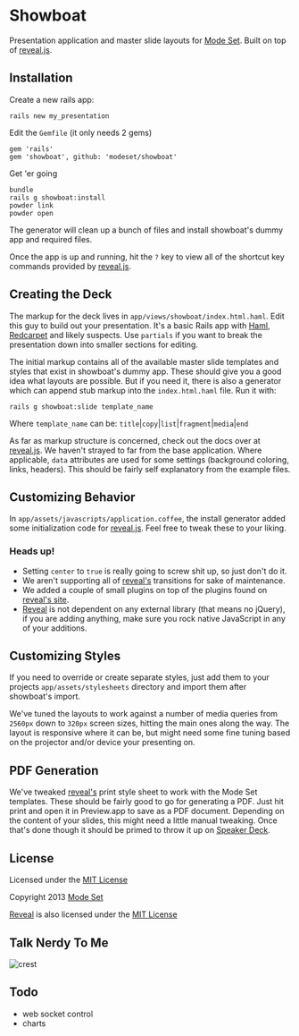 # Showboat
Presentation application and master slide layouts for [Mode
Set](http://www.modeset.com/). Built on top of [reveal.js][reveal].


## Installation
Create a new rails app:

```
rails new my_presentation
```

Edit the `Gemfile` (it only needs 2 gems) 

```
gem 'rails'
gem 'showboat', github: 'modeset/showboat'
```


Get 'er going

```
bundle
rails g showboat:install
powder link
powder open
```

The generator will clean up a bunch of files and install showboat's
dummy app and required files.

Once the app is up and running, hit the `?` key to view all of the
shortcut key commands provided by [reveal.js][reveal].


## Creating the Deck
The markup for the deck lives in `app/views/showboat/index.html.haml`.
Edit this guy to build out your presentation. It's a basic Rails app
with [Haml][haml], [Redcarpet][carpet] and likely suspects. Use
`partials` if you want to break the presentation down into smaller
sections for editing.

The initial markup contains all of the available master slide templates
and styles that exist in showboat's dummy app. These should give you a
good idea what layouts are possible. But if you need it, there is also a
generator which can append stub markup into the `index.html.haml` file.
Run it with:

```
rails g showboat:slide template_name
```

Where `template_name` can be: `title`|`copy`|`list`|`fragment`|`media`|`end`

As far as markup structure is concerned, check out the docs over at
[reveal.js][reveal]. We haven't strayed to far from the base
application. Where applicable, `data` attributes are used for some
settings (background coloring, links, headers). This should be fairly
self explanatory from the example files.


## Customizing Behavior
In `app/assets/javascripts/application.coffee`, the install generator
added some initialization code for [reveal.js][reveal]. Feel free to
tweak these to your liking.

### Heads up! 

- Setting `center` to `true` is really going to screw shit up, so just
  don't do it.
- We aren't supporting all of [reveal's][reveal] transitions for sake of
  maintenance. 
- We added a couple of small plugins on top of the plugins found on [reveal's site][reveal].
- [Reveal][reveal] is not dependent on any external library (that means
  no jQuery), if you are adding anything, make sure you rock native
  JavaScript in any of your additions. 


## Customizing Styles
If you need to override or create separate styles, just add them to your
projects `app/assets/stylesheets` directory and import them after
showboat's import.

We've tuned the layouts to work against a number of media queries from
`2560px` down to `320px` screen sizes, hitting the main ones along the
way. The layout is responsive where it can be, but might need some fine
tuning based on the projector and/or device your presenting on.


## PDF Generation
We've tweaked [reveal's][reveal] print style sheet to work with the Mode
Set templates. These should be fairly good to go for generating a PDF.
Just hit print and open it in Preview.app to save as a PDF document.
Depending on the content of your slides, this might need a little
manual tweaking. Once that's done though it should be primed to throw it
up on [Speaker Deck](https://speakerdeck.com/).


## License
Licensed under the [MIT License](http://creativecommons.org/licenses/MIT/)

Copyright 2013 [Mode Set](https://github.com/modeset)

[Reveal][reveal] is also licensed under the [MIT License](https://github.com/hakimel/reveal.js/blob/master/LICENSE)


## Talk Nerdy To Me
![crest](https://secure.gravatar.com/avatar/aa8ea677b07f626479fd280049b0e19f?s=75)

## Todo
- web socket control
- charts


[reveal]: https://github.com/hakimel/reveal.js
[haml]: http://www.haml.info/
[carpet]: https://github.com/vmg/redcarpet

